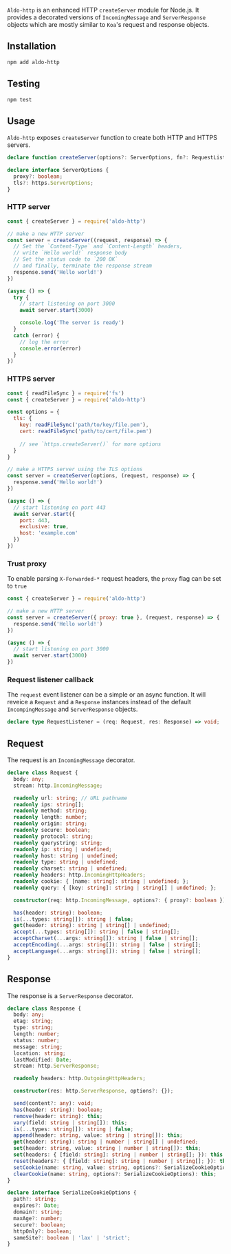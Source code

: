 
`Aldo-http` is an enhanced HTTP `createServer` module for Node.js.
It provides a decorated versions of `IncomingMessage` and `ServerResponse` objects which are mostly similar to `Koa`'s request and response objects.

## Installation
```sh
npm add aldo-http
```

## Testing
```sh
npm test
```

## Usage

`Aldo-http` exposes `createServer` function to create both HTTP and HTTPS servers.

```ts
declare function createServer(options?: ServerOptions, fn?: RequestListener): Server;

declare interface ServerOptions {
  proxy?: boolean;
  tls?: https.ServerOptions;
}
```

### HTTP server
```js
const { createServer } = require('aldo-http')

// make a new HTTP server
const server = createServer((request, response) => {
  // Set the `Content-Type` and `Content-Length` headers,
  // write `Hello world!` response body
  // Set the status code to `200 OK`
  // and finally, terminate the response stream
  response.send('Hello world!')
})

(async () => {
  try {
    // start listening on port 3000
    await server.start(3000)

    console.log('The server is ready')
  }
  catch (error) {
    // log the error
    console.error(error)
  }
})
```

### HTTPS server
```js
const { readFileSync } = require('fs')
const { createServer } = require('aldo-http')

const options = {
  tls: {
    key: readFileSync('path/to/key/file.pem'),
    cert: readFileSync('path/to/cert/file.pem')
    
    // see `https.createServer()` for more options
  }
}

// make a HTTPS server using the TLS options
const server = createServer(options, (request, response) => {
  response.send('Hello world!')
})

(async () => {
  // start listening on port 443
  await server.start({
    port: 443,
    exclusive: true,
    host: 'example.com'
  })
})
```
### Trust proxy
To enable parsing `X-Forwarded-*` request headers, the `proxy` flag can be set to `true`

```js
const { createServer } = require('aldo-http')

// make a new HTTP server
const server = createServer({ proxy: true }, (request, response) => {
  response.send('Hello world!')
})

(async () => {
  // start listening on port 3000
  await server.start(3000)
})
```

### Request listener callback
The `request` event listener can be a simple or an async function.
It will reveice a `Request` and a `Response` instances instead of the default `IncompingMessage` and `ServerResponse` objects.
```ts
declare type RequestListener = (req: Request, res: Response) => void;
```

## Request
The request is an `IncomingMessage` decorator.
```ts
declare class Request {
  body: any;
  stream: http.IncomingMessage;

  readonly url: string; // URL pathname
  readonly ips: string[];
  readonly method: string;
  readonly length: number;
  readonly origin: string;
  readonly secure: boolean;
  readonly protocol: string;
  readonly querystring: string;
  readonly ip: string | undefined;
  readonly host: string | undefined;
  readonly type: string | undefined;
  readonly charset: string | undefined;
  readonly headers: http.IncomingHttpHeaders;
  readonly cookie: { [name: string]: string | undefined; };
  readonly query: { [key: string]: string | string[] | undefined; };

  constructor(req: http.IncomingMessage, options?: { proxy?: boolean });

  has(header: string): boolean;
  is(...types: string[]): string | false;
  get(header: string): string | string[] | undefined;
  accept(...types: string[]): string | false | string[];
  acceptCharset(...args: string[]): string | false | string[];
  acceptEncoding(...args: string[]): string | false | string[];
  acceptLanguage(...args: string[]): string | false | string[];
}
```

## Response
The response is a `ServerResponse` decorator.
```ts
declare class Response {
  body: any;
  etag: string;
  type: string;
  length: number;
  status: number;
  message: string;
  location: string;
  lastModified: Date;
  stream: http.ServerResponse;

  readonly headers: http.OutgoingHttpHeaders;

  constructor(res: http.ServerResponse, options?: {});

  send(content?: any): void;
  has(header: string): boolean;
  remove(header: string): this;
  vary(field: string | string[]): this;
  is(...types: string[]): string | false;
  append(header: string, value: string | string[]): this;
  get(header: string): string | number | string[] | undefined;
  set(header: string, value: string | number | string[]): this;
  set(headers: { [field: string]: string | number | string[]; }): this;
  reset(headers?: { [field: string]: string | number | string[]; }): this;
  setCookie(name: string, value: string, options?: SerializeCookieOptions): this;
  clearCookie(name: string, options?: SerializeCookieOptions): this;
}

declare interface SerializeCookieOptions {
  path?: string;
  expires?: Date;
  domain?: string;
  maxAge?: number;
  secure?: boolean;
  httpOnly?: boolean;
  sameSite?: boolean | 'lax' | 'strict';
}
```
